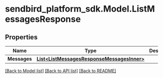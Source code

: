 
# sendbird_platform_sdk.Model.ListMessagesResponse

## Properties

Name | Type | Description | Notes
------------ | ------------- | ------------- | -------------
**Messages** | [**List&lt;ListMessagesResponseMessagesInner&gt;**](ListMessagesResponseMessagesInner.md) |  | [optional] 

[[Back to Model list]](../README.md#documentation-for-models)
[[Back to API list]](../README.md#documentation-for-api-endpoints)
[[Back to README]](../README.md)

